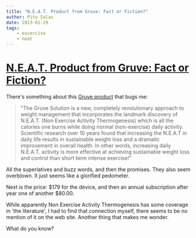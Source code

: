 ```yaml
---
title: "N.E.A.T. Product from Gruve: Fact or Fiction?"
author: Pito Salas
date: 2013-01-29
tags:
    - excercise
    - neat
---
```

# [N.E.A.T. Product from Gruve: Fact or Fiction?](None)




There's something about this [Gruve
product](<http://stores.homestead.com/Gruve/StoreFront.bok>) that bugs me:

> "The Gruve Solution is a new, completely revolutionary approach to weight
> management that incorporates the landmark discovery of N.E.A.T. (Non
> Exercise Activity Thermogenesis) which is all the calories one burns while
> doing normal (non-exercise) daily activity. Scientific research over 10
> years found that increasing the N.E.A.T in daily life results in sustainable
> weight loss and a dramatic improvement in overall health. In other words,
> increasing daily N.E.A.T. activity is more effective at achieving
> sustainable weight loss and control than short term intense exercise!"

All the superlatives and buzz words, and then the promises. They also seem
overblown. It just seems like a glorified pedometer.

Next is the price: $179 for the device, and then an annual subscription after
year one of another $80.00.

While apparently Non Exercise Activity Thermogenesis has some coverage in 'the
literature', I had to find that connection myself, there seems to be no
mention of it on the web site. Another thing that makes me wonder.

What do you know?


